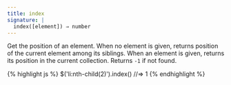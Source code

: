```yaml
---
title: index
signature: |
  index([element]) ⇒ number
---
```


Get the position of an element. When no element is given, returns position of
the current element among its siblings. When an element is given, returns its
position in the current collection. Returns `-1` if not found.

{% highlight js %}
$('li:nth-child(2)').index()      //=> 1
{% endhighlight %}
